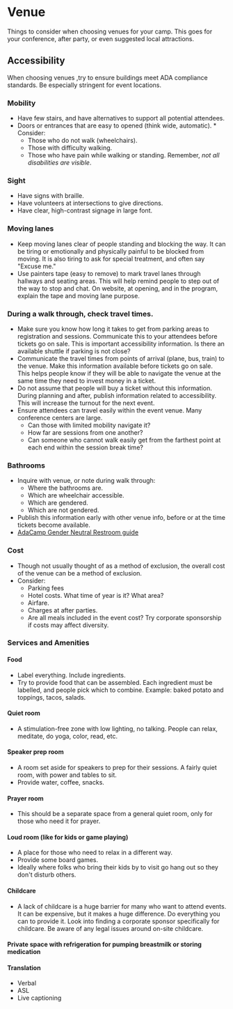 # Venue

Things to consider when choosing venues for your camp. This goes for your conference, after party, or even suggested local attractions.

## Accessibility
When choosing venues ,try to ensure buildings meet ADA compliance standards. Be especially stringent for event locations.

### Mobility
* Have few stairs, and have alternatives to support all potential attendees. 
* Doors or entrances that are easy to opened (think wide, automatic). * Consider: 
  * Those who do not walk (wheelchairs).
  * Those with difficulty walking. 
  * Those who have pain while walking or standing. 
Remember, *not all disabilities are visible*.
 
### Sight
* Have signs with braille. 
* Have volunteers at intersections to give directions. 
* Have clear, high-contrast signage in large font.
 
### Moving lanes
* Keep moving lanes clear of people standing and blocking the way. It can be tiring or emotionally and physically painful to be blocked from moving. It is also tiring to ask for special treatment, and often say "Excuse me."
* Use painters tape (easy to remove) to mark travel lanes through hallways and seating areas. This will help remind people to step out of the way to stop and chat. On website, at opening, and in the program, explain the tape and moving lane purpose.

### During a walk through, check travel times.
* Make sure you know how long it takes to get from parking areas to registration and sessions. Communicate this to your attendees before tickets go on sale. This is important accessibility information. Is there an available shuttle if parking is not close?
* Communicate the travel times from points of arrival (plane, bus, train) to the venue. Make this information available before tickets go on sale. This helps people know if they will be able to navigate the venue at the same time they need to invest money in a ticket. 
* Do not assume that people will buy a ticket without this information. During planning and after, publish information related to accessibility. This will increase the turnout for the next event.
* Ensure attendees can travel easily within the event venue. Many conference centers are large. 
  * Can those with limited mobility navigate it? 
  * How far are sessions from one another? 
  * Can someone who cannot walk easily get from the farthest point at each end within the session break time?

### Bathrooms
* Inquire with venue, or note during walk through:
  * Where the bathrooms are.
  * Which are wheelchair accessible.
  * Which are gendered.
  * Which are not gendered.
* Publish this information early with other venue info, before or at the time tickets become available.
* [AdaCamp Gender Neutral Restroom guide](https://adacamp.org/adacamp-toolkit/gender-neutral-restrooms/)

### Cost
* Though not usually thought of as a method of exclusion, the overall cost of the venue can be a method of exclusion. 
* Consider:
  * Parking fees
  * Hotel costs. What time of year is it? What area?
  * Airfare. 
  * Charges at after parties.
  * Are all meals included in the event cost?
Try corporate sponsorship if costs may affect diversity.

### Services and Amenities
 #### Food
 * Label everything. Include ingredients.
 * Try to provide food that can be assembled. Each ingredient must be labelled, and people pick which to combine. Example: baked potato and toppings, tacos, salads.

 #### Quiet room
 * A stimulation-free zone with low lighting, no talking. People can relax, meditate, do yoga, color, read, etc. 

 #### Speaker prep room
 * A room set aside for speakers to prep for their sessions. A fairly quiet room, with power and tables to sit. 
 * Provide water, coffee, snacks. 

 #### Prayer room
 * This should be a separate space from a general quiet room, only for those who need it for prayer. 

 #### Loud room (like for kids or game playing)
 * A place for those who need to relax in a different way.
 *  Provide some board games.
 * Ideally where folks who bring their kids by to visit go hang out so they don't disturb others. 

 #### Childcare
 * A lack of childcare is a huge barrier for many who want to attend events. It can be expensive, but it makes a huge difference. Do everything you can to provide it. Look into finding a corporate sponsor specifically for childcare. Be aware of any legal issues around on-site childcare. 

 #### Private space with refrigeration for pumping breastmilk or storing medication

 #### Translation
 * Verbal
 * ASL
 * Live captioning


